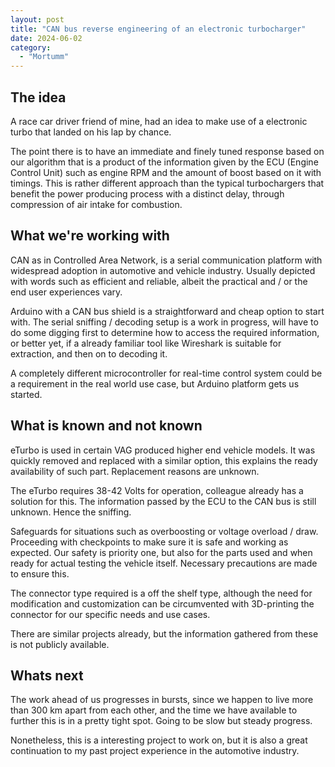 ```yaml
---
layout: post
title: "CAN bus reverse engineering of an electronic turbocharger"
date: 2024-06-02
category:
  - "Mortumm"
---
```

## The idea

A race car driver friend of mine, had an idea to make use of a electronic turbo that landed on his lap by chance.

The point there is to have an immediate and finely tuned response based on our algorithm that is a product of the information given by the ECU (Engine Control Unit) such as engine RPM and the amount of boost based on it with timings. This is rather different approach than the typical turbochargers that benefit the power producing process with a distinct delay, through compression of air intake for combustion.

## What we're working with

CAN as in Controlled Area Network, is a serial communication platform with widespread adoption in automotive and vehicle industry. Usually depicted with words such as efficient and reliable, albeit the practical and / or the end user experiences vary.

Arduino with a CAN bus shield is a straightforward and cheap option to start with. The serial sniffing / decoding setup is a work in progress, will have to do some digging first to determine how to access the required information, or better yet, if a already familiar tool like Wireshark is suitable for extraction, and then on to decoding it.

A completely different microcontroller for real-time control system could be a requirement in the real world use case, but Arduino platform gets us started.

## What is known and not known

eTurbo is used in certain VAG produced higher end vehicle models. It was quickly removed and replaced with a similar option, this explains the ready availability of such part. Replacement reasons are unknown.

The eTurbo requires 38-42 Volts for operation, colleague already has a solution for this. The information passed by the ECU to the CAN bus is still unknown. Hence the sniffing.

Safeguards for situations such as overboosting or voltage overload / draw. Proceeding with checkpoints to make sure it is safe and working as expected.
Our safety is priority one, but also for the parts used and when ready for actual testing the vehicle itself. Necessary precautions are made to ensure this.

The connector type required is a off the shelf type, although the need for modification and customization can be circumvented with 3D-printing the connector for our specific needs and use cases.

There are similar projects already, but the information gathered from these is not publicly available.

## Whats next

The work ahead of us progresses in bursts, since we happen to live more than 300 km apart from each other, and the time we have available to further this is in a pretty tight spot. Going to be slow but steady progress.

Nonetheless, this is a interesting project to work on, but it is also a great continuation to my past project experience in the automotive industry.
